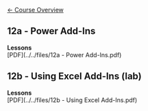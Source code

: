 [&#x2190; Course Overview](../../1-Overview/overview.md)
## 12a - Power Add-Ins

**Lessons**  
[PDF](../../files/12a - Power Add-Ins.pdf)

## 12b - Using Excel Add-Ins (lab)

**Lessons**  
[PDF](../../files/12b - Using Excel Add-Ins.pdf)